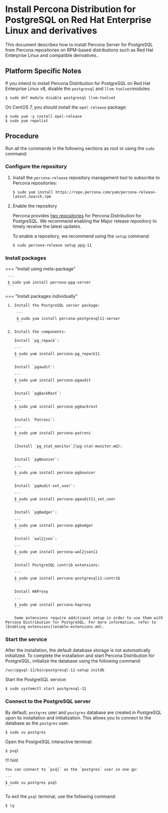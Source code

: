 # Install Percona Distribution for PostgreSQL on Red Hat Enterprise Linux and derivatives

This document describes how to install Percona Server for PostgreSQL from Percona repositories on RPM-based distributions such as Red Hat Enterprise Linux and compatible derivatives..

## Platform Specific Notes

If you intend to install Percona Distribution for PostgreSQL on Red Hat Enterprise Linux v8, disable the ``postgresql``  and ``llvm-toolset``modules:

```
$ sudo dnf module disable postgresql llvm-toolset
```

On CentOS 7, you should install the ``epel-release`` package:

```
$ sudo yum -y install epel-release
$ sudo yum repolist
```

## Procedure

Run all the commands in the following sections as root or using the `sudo` command:

### Configure the repository

1. Install the `percona-release` repository management tool to subscribe to Percona repositories:

    ```
    $ sudo yum install https://repo.percona.com/yum/percona-release-latest.noarch.rpm
    ```

2. Enable the repository

   Percona provides [two repositories](repo-overview.md) for Percona Distribution for PostgreSQL. We recommend enabling the Major release repository to timely receive the latest updates. 

   To enable a repository, we recommend using the `setup` command: 

   ```
   $ sudo percona-release setup ppg-11
   ```

### Install packages

=== "Install using meta-package"
     
     ```
     $ sudo yum install percona-ppg-server
     ```

=== "Install packages individually"

     1. Install the PostgreSQL server package:

         ```
         $ sudo yum install percona-postgresql11-server
         ```

     2. Install the components:

        Install `pg_repack`:

        ```
        $ sudo yum install percona-pg_repack11
        ```

        Install `pgaudit`:

        ```
        $ sudo yum install percona-pgaudit
        ```

        Install `pgBackRest`:

        ```
        $ sudo yum install percona-pgbackrest
        ```

        Install `Patroni`:

        ```
        $ sudo yum install percona-patroni
        ```

        [Install `pg_stat_monitor`](pg-stat-monitor.md):


        Install `pgBouncer`:

        ```
        $ sudo yum install percona-pgbouncer
        ```

        Install `pgAudit-set_user`:

        ```
        $ sudo yum install percona-pgaudit11_set_user
        ```

        Install `pgBadger`:

        ```
        $ sudo yum install percona-pgbadger
        ```

        Install `wal2json`:

        ```
        $ sudo yum install percona-wal2json11
        ```

        Install PostgreSQL contrib extensions:

        ```
        $ sudo yum install percona-postgresql11-contrib
        ```

        Install HAProxy
        
        ```
        $ sudo yum install percona-haproxy
        ```

        Some extensions require additional setup in order to use them with Percona Distribution for PostgreSQL. For more information, refer to [Enabling extensions](enable-extensions.md).

### Start the service

After the installation, the default database storage is not automatically initialized. To complete the installation and start Percona Distribution for PostgreSQL, initialize the database using the following command:

```
/usr/pgsql-11/bin/postgresql-11-setup initdb
```

Start the PostgreSQL service:

```
$ sudo systemctl start postgresql-11
```

### Connect to the PostgreSQL server

By default, `postgres` user and `postgres` database are created in PostgreSQL upon its installation and initialization. This allows you to connect to the database as the `postgres` user.

```
$ sudo su postgres
```

Open the PostgreSQL interactive terminal:

```
$ psql
```

!!! hint

    You can connect to `psql` as the `postgres` user in one go:

    ```
    $ sudo su postgres psql
    ```

To exit the `psql` terminal, use the following command:

```
$ \q
```
